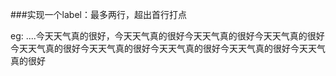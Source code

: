 ###实现一个label：最多两行，超出首行打点 

eg:
....今天天气真的很好，今天天气真的很好今天天气真的很好今天天气真的很好今天天气真的很好今天天气真的很好今天天气真的很好今天天气真的很好今天天气真的很好

